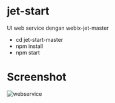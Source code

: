 # jet-start
   UI web service dengan webix-jet-master
   - cd jet-start-master
   - npm install
   - npm start
     
 # Screenshot
 ![webservice](https://user-images.githubusercontent.com/33270746/71427359-8bed2a00-26ea-11ea-8fc0-4657953b7060.png)

